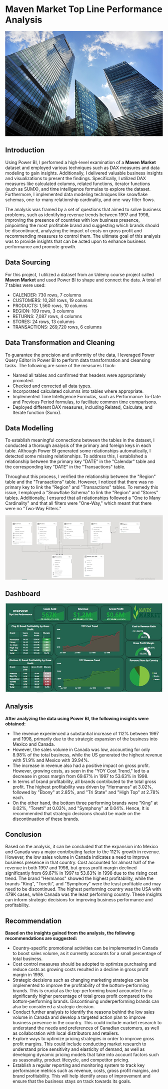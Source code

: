 # Maven Market Top Line Performance Analysis

![](Image_1.webp)

## Introduction
Using Power BI, I performed a high-level examination of a **Maven Market** dataset and employed various techniques such as DAX measures and data modeling to gain insights. Additionally, I delivered valuable business insights and visualizations to present the findings.  Specifically, I utilized DAX measures like calculated columns, related functions, iterator functions (such as SUMX), and time intelligence formulas to explore the dataset. Furthermore, I implemented data modeling techniques like snowflake schemas, one-to-many relationship cardinality, and one-way filter flows. 

The analysis was framed by a set of questions that aimed to solve business problems, such as identifying revenue trends between 1997 and 1998, improving the presence of countries with low business presence, pinpointing the most profitable brand and suggesting which brands should be discontinued, analyzing the impact of costs on gross profit and recommending measures to control them. The ultimate goal of this analysis was to provide insights that can be acted upon to enhance business performance and promote growth.

## Data Sourcing
For this project, I utilized a dataset from an Udemy course project called **Maven Market** and used Power BI to shape and connect the data. A total of 7 tables were used:
- CALENDER: 730 rows, 7 columns
- CUSTOMERS: 10,281 rows, 19 columns
- PRODUCTS: 1,560 rows, 10 columns
- REGION: 109 rows, 3 columns
- RETURNS: 7,087 rows, 4 columns
- STORES: 24 rows, 13 columns
- TRANSACTIONS: 269,720 rows, 6 columns

## Data Transformation and Cleaning
To guarantee the precision and uniformity of the data, I leveraged Power Query Editor in Power BI to perform data transformation and cleansing tasks. The following are some of the measures I took:
- Named all tables and confirmed that headers were appropriately promoted.
- Checked and corrected all data types.
- Incorporated calculated columns into tables where appropriate.
- Implemented Time Intelligence Formulas, such as Performance To-Date and Previous Period formulas, to facilitate common time comparisons.
- Deployed different DAX measures, including Related, Calculate, and Iterate function (Sumx).

## Data Modelling
To establish meaningful connections between the tables in the dataset, I conducted a thorough analysis of the primary and foreign keys in each table. Although Power BI generated some relationships automatically, I detected some missing relationships. To address this, I established a relationship between the primary key "DATE" in the "Calendar" table and the corresponding key "DATE" in the "Transactions" table.

Throughout this process, I verified the relationship between the "Region" table and the "Transactions" table. However, I noticed that there was no primary key to link the "Region" and "Transactions" tables. To remedy this issue, I employed a "Snowflake Schema" to link the "Region" and "Stores" tables. Additionally, I ensured that all relationships followed a "One to Many Cardinality" and that all filters were "One-Way," which meant that there were no "Two-Way Filters."

![](Data_modelling_snapshot.JPG)

## Dashboard

![](Maven_Market_Final_Snapshot.JPG)

## Analysis
**After analyzing the data using Power BI, the following insights were obtained:**
- The revenue experienced a substantial increase of 112% between 1997 and 1998, primarily due to the strategic expansion of the business into Mexico and Canada.
- However, the sales volume in Canada was low, accounting for only 8.98% of the total business, while the US generated the highest revenue with 51.9% and Mexico with 39.94%.
- The increase in revenue also had a positive impact on gross profit. However, growing costs, as seen in the "YOY Cost Trend," led to a decrease in gross margin from 69.67% in 1997 to 53.63% in 1998.
- In terms of brand profitability, all brands contributed to the total gross profit. The highest profitability was driven by "Hermanos" at 3.02%, followed by "Ebony" at 2.85%, and "Tri State" and "High Top" at 2.78% each.
- On the other hand, the bottom three performing brands were "King" at 0.02%, "Toretti" at 0.03%, and "Symphony" at 0.04%. Hence, It is recommended that strategic decisions should be made on the discontinuation of these brands.

## Conclusion
Based on the analysis, it can be concluded that the expansion into Mexico and Canada was a major contributing factor to the 112% growth in revenue. However, the low sales volume in Canada indicates a need to improve business presence in that country. Cost accounted for almost half of the revenue in both 1997 and 1998, but gross profit margin declined significantly from 69.67% in 1997 to 53.63% in 1998 due to the rising cost trend. The brand "Hermanos" showed the highest profitability, while the brands "King", "Toretti", and "Symphony" were the least profitable and may need to be discontinued. The highest performing country was the USA with 479K cases, while Canada was the least performing country. These insights can inform strategic decisions for improving business performance and profitability.

## Recommendation
**Based on the insights gained from the analysis, the following recommendations are suggested:**
- Country-specific promotional activities can be implemented in Canada to boost sales volume, as it currently accounts for a small percentage of total business.
- Cost control measures should be adopted to optimize purchasing and reduce costs as growing costs resulted in a decline in gross profit margin in 1998.
- Strategic decisions such as changing marketing strategies can be implemented to improve the profitability of the bottom-performing brands. This is crucial as the top-performing brand accounted for a significantly higher percentage of total gross profit compared to the bottom-performing brands. Discontinuing underperforming brands can also be considered a strategic decision.
- Conduct further analysis to identify the reasons behind the low sales volume in Canada and develop a targeted action plan to improve business presence in the country. This could include market research to understand the needs and preferences of Canadian customers, as well as collaboration with local distributors and retailers.
- Explore ways to optimize pricing strategies in order to improve gross profit margins. This could include conducting market research to understand price sensitivity and elasticity of demand, as well as developing dynamic pricing models that take into account factors such as seasonality, product lifecycle, and competitor pricing.
- Establish a regular reporting and monitoring system to track key performance metrics such as revenue, costs, gross profit margins, and brand profitability. This will help identify areas of improvement and ensure that the business stays on track towards its goals.







